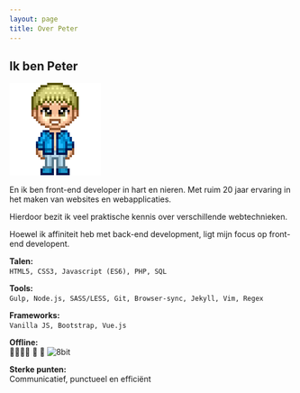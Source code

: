```yaml
---
layout: page 
title: Over Peter
---
```



## Ik ben Peter ##

![Peter](assets/peter.png)

En ik ben front-end developer in hart en nieren. Met ruim 20 jaar ervaring in het maken van websites en webapplicaties.   


Hierdoor bezit ik veel praktische kennis over verschillende webtechnieken.  


Hoewel ik affiniteit heb met back-end development, ligt mijn focus op front-end developent.

**Talen:**  
```HTML5, CSS3, Javascript (ES6), PHP, SQL```

**Tools:**  
```Gulp, Node.js, SASS/LESS, Git, Browser-sync, Jekyll, Vim, Regex```

**Frameworks:**  
```Vanilla JS, Bootstrap, Vue.js```

**Offline:**  
:family_man_woman_girl_girl: :seedling: :book: ![8bit](/assets/mario_8bit.png) 

**Sterke punten:**   
Communicatief, punctueel en efficiënt